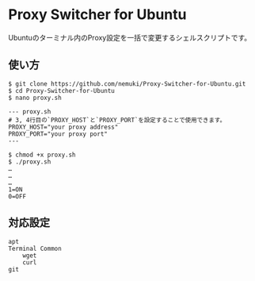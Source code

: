 # Proxy Switcher for Ubuntu
Ubuntuのターミナル内のProxy設定を一括で変更するシェルスクリプトです。

## 使い方
```
$ git clone https://github.com/nemuki/Proxy-Switcher-for-Ubuntu.git
$ cd Proxy-Switcher-for-Ubuntu
$ nano proxy.sh

--- proxy.sh
# 3, 4行目の`PROXY_HOST`と`PROXY_PORT`を設定することで使用できます。
PROXY_HOST="your proxy address"
PROXY_PORT="your proxy port"
---

$ chmod +x proxy.sh
$ ./proxy.sh
…
…
…
1=ON
0=OFF
```

## 対応設定
```
apt
Terminal Common
	wget
	curl
git
```
